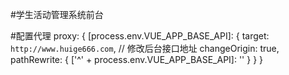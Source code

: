 #学生活动管理系统前台

#配置代理
proxy: {
      [process.env.VUE_APP_BASE_API]: {
        target: `http://www.huige666.com`, // 修改后台接口地址
        changeOrigin: true,
        pathRewrite: {
          ['^' + process.env.VUE_APP_BASE_API]: ''
        }
      }
    }